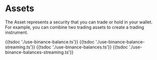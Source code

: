 # Assets

The Asset represents a security that you can trade or hold in your wallet. For example, you can combine two trading assets to create a trading instrument.

{{tsdoc './use-binance-balance.ts'}}
{{tsdoc './use-binance-balance-streaming.ts'}}
{{tsdoc './use-binance-balances.ts'}}
{{tsdoc './use-binance-balances-streaming.ts'}}
